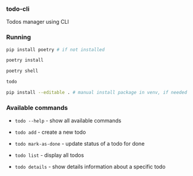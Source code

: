 ### todo-cli

Todos manager using CLI

### Running

```bash
pip install poetry # if not installed
```

```bash
poetry install
```

```bash
poetry shell
```

```bash
todo 
```

```bash
pip install --editable . # manual install package in venv, if needed 
```

### Available commands

- `todo --help` - show all available commands

- `todo add` - create a new todo

- `todo mark-as-done` - update status of a todo for done

- `todo list` - display all todos

- `todo details` - show details information about a specific todo